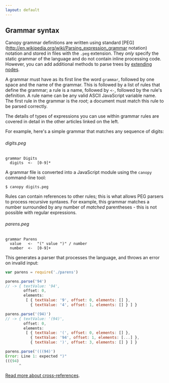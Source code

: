 ```yaml
---
layout: default
---
```


## Grammar syntax

Canopy grammar definitions are written using standard
[PEG](http://en.wikipedia.org/wiki/Parsing_expression_grammar notation) notation
and stored in files with the `.peg` extension. They _only_ specify the static
grammar of the language and do not contain inline processing code. However, you
can add additional methods to parse trees by [extending nodes](/types.html).

A grammar must have as its first line the word `grammar`, followed by one space
and the name of the grammar. This is followed by a list of rules that define the
grammar; a rule is a name, followed by `<-`, followed by the rule's definition.
A rule name can be any valid ASCII JavaScript variable name. The first rule in
the grammar is the *root*; a document must match this rule to be parsed
correctly.

The details of types of expressions you can use within grammar rules are covered
in detail in the other articles linked on the left.

For example, here's a simple grammar that matches any sequence of digits:

###### digits.peg

    grammar Digits
      digits  <-  [0-9]*

A grammar file is converted into a JavaScript module using the `canopy`
command-line tool:

    $ canopy digits.peg

Rules can contain references to other rules; this is what allows PEG parsers to
process recursive syntaxes. For example, this grammar matches a number
surrounded by any number of *matched* parentheses - this is not possible with
regular expressions.

###### parens.peg

    grammar Parens
      value   <-  "(" value ")" / number
      number  <-  [0-9]+

This generates a parser that processes the language, and throws an error on
invalid input:

```js
var parens = require('./parens')

parens.parse('94')
// -> { textValue: '94',
        offset: 0,
        elements: 
         [ { textValue: '9', offset: 0, elements: [] },
           { textValue: '4', offset: 1, elements: [] } ] }

parens.parse('(94)')
// -> { textValue: '(94)',
        offset: 0,
        elements: 
         [ { textValue: '(', offset: 0, elements: [] },
           { textValue: '94', offset: 1, elements: [...] },
           { textValue: ')', offset: 3, elements: [] } ] }

parens.parse('(((94)')
Error: Line 1: expected ")"
(((94)
      ^
```

[Read more about cross-references](/references.html).
